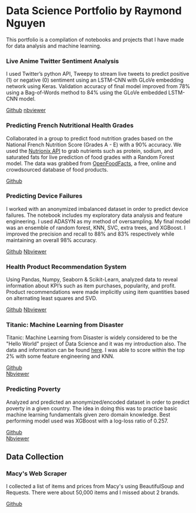 # Data Science Portfolio by Raymond Nguyen
This portfolio is a compilation of notebooks and projects that I have made for data analysis and machine learning.

### Live Anime Twitter Sentiment Analysis
I used Twitter’s python API, Tweepy to stream live tweets to predict positive (1) or negative (0) sentiment using an LSTM-CNN with GLoVe embedding network using Keras. Validation accuracy of final model improved from 78% using a Bag-of-Words method to 84% using the GLoVe embedded LSTM-CNN model.

<a href='https://github.com/raymonddnguyen/Twitter-Sentiment-Analysis/blob/master/anime_twitter_sentiment_analysis.ipynb'>Github</a>
<a href='https://nbviewer.jupyter.org/github/raymonddnguyen/Twitter-Sentiment-Analysis/blob/master/anime_twitter_sentiment_analysis.ipynb'>nbviewer</a>

### Predicting French Nutritional Health Grades
Collaborated in a group to predict food nutrition grades based on the National French Nutrition Score (Grades A - E) with a 90% accuracy. We used the <a href='https://www.nutritionix.com/'>Nutrionix API</a> to grab nutrients such as protein, sodium, and saturated fats for live prediction of food grades with a Random Forest model.  The data was grabbed from <a href='https://www.kaggle.com/openfoodfacts/world-food-facts/data'>OpenFoodFacts</a>, a free, online and crowdsourced database of food products.  

<a href='https://github.com/raymonddnguyen/Predicting-Food-Grades'>Github</a>

### Predicting Device Failures
I worked with an anonymized imbalanced dataset in order to predict device failures.  The notebook includes my exploratory data analysis and feature engineering.  I used ADASYN as my method of oversampling.  My final model was an ensemble of random forest, KNN, SVC, extra trees, and XGBoost.  I improved the precision and recall to 88% and 83% respectively while maintaining an overall 98% accuracy.

<a href='https://github.com/raymonddnguyen/Notebooks/blob/master/Device%20Failures/Device_Failures.ipynb'>Github</a>
<a href='https://nbviewer.jupyter.org/github/raymonddnguyen/Notebooks/blob/master/Device%20Failures/Device_Failures.ipynb'>Nbviewer</a>

### Health Product Recommendation System
Using Pandas, Numpy, Seaborn & Scikit-Learn, analyzed data to reveal information about KPI’s such as item purchases, popularity, and profit. Product recommendations were made implicitly using item quantities based on alternating least squares and SVD.

<a href='https://github.com/raymonddnguyen/Notebooks/blob/master/Health%20Product%20Recommendation%20Systems/recommendation_system.ipynb'>Github</a>
<a href='https://nbviewer.jupyter.org/github/raymonddnguyen/Notebooks/blob/master/Health%20Product%20Recommendation%20Systems/recommendation_system.ipynb'>Nbviewer</a>

### Titanic: Machine Learning from Disaster
Titanic: Machine Learning from Disaster is widely considered to be the "Hello World" project of Data Science and it was my introduction also.  The data and information can be found <a href='https://www.kaggle.com/c/titanic'>here</a>.  I was able to score within the top 2% with some feature engineering and KNN.

<a href='https://github.com/raymonddnguyen/Notebooks/blob/master/Titanic/Titanic.ipynb'>Github</a> <br>
<a href='https://nbviewer.jupyter.org/github/raymonddnguyen/Notebooks/blob/master/Titanic/Titanic.ipynb'>Nbviewer</a>

### Predicting Poverty
Analyzed and predicted an anonymized/encoded dataset in order to predict poverty in a given country.  The idea in doing this was to practice basic machine learning fundamentals given zero domain knowledge.  Best performing model used was XGBoost with a log-loss ratio of 0.257.

<a href='https://github.com/raymonddnguyen/Notebooks/blob/master/Poverty/Poverty_Classification.ipynb'>Github</a> <br>
<a href='https://nbviewer.jupyter.org/github/raymonddnguyen/Notebooks/blob/master/Poverty/Poverty_Classification.ipynb'>Nbviewer</a>

## Data Collection

### Macy's Web Scraper
I collected a list of items and prices from Macy's using BeautifulSoup and Requests.  There were about 50,000 items and I missed about 2 brands.

<a href="https://github.com/raymonddnguyen/Notebooks/blob/master/Webscraping/Macy's/macys_web_scrape.py">Github</a>